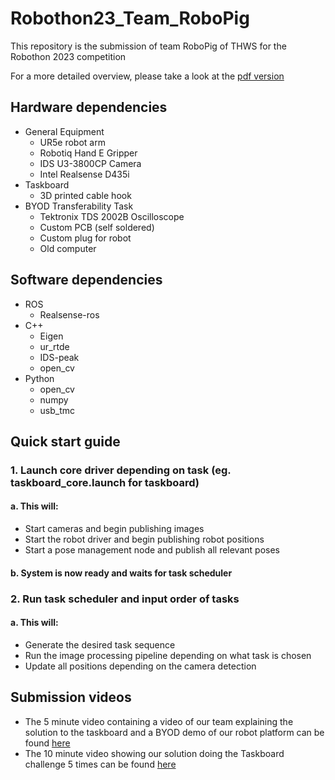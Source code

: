 # Robothon23_Team_RoboPig
This repository is the submission of team RoboPig of THWS for the Robothon 2023 competition 

For a more detailed overview, please take a look at the [pdf version](https://github.com/Usaali/Robothon23_Team_RoboPig/blob/main/Submission%20for%20Robothon%202023.pdf)

## Hardware dependencies
- General Equipment
  - UR5e robot arm
  - Robotiq Hand E Gripper 
  - IDS U3-3800CP Camera
  - Intel Realsense D435i
- Taskboard
  - 3D printed cable hook
- BYOD Transferability Task
  - Tektronix TDS 2002B Oscilloscope
  - Custom PCB (self soldered)
  - Custom plug for robot
  - Old computer

## Software dependencies
- ROS
  - Realsense-ros
- C++
  - Eigen
  - ur_rtde
  - IDS-peak
  - open_cv
- Python
  - open_cv
  - numpy
  - usb_tmc

## Quick start guide
### 1. Launch core driver depending on task (eg. taskboard_core.launch for taskboard)
#### a. This will:
- Start cameras and begin publishing images
- Start the robot driver and begin publishing robot positions
- Start a pose management node and publish all relevant poses
		
#### b. System is now ready and waits for task scheduler
	
### 2. Run task scheduler and input order of tasks
#### a. This will:
- Generate the desired task sequence 
- Run the image processing pipeline depending on what task is chosen
- Update all positions depending on the camera detection

## Submission videos
- The 5 minute video containing a video of our team explaining the solution to the taskboard and a BYOD demo of our robot platform can be found [here](https://cloud.thws.de/s/anzQttT7rmpf3Sn)
- The 10 minute video showing our solution doing the Taskboard challenge 5 times can be found [here](https://cloud.thws.de/s/D3aJm6yZiSnoyqf)
